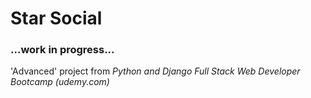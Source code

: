 # Star Social
### ...work in progress...
'Advanced' project from <i>Python and Django Full Stack Web Developer Bootcamp (udemy.com)</i>
